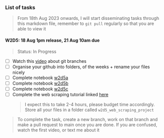 ### List of tasks

> From 18th Aug 2023 onwards, I will start disseminating tasks through this markdown file, remember to `git pull` regularly so that you are able to view it

#### W2D5: 18 Aug 1pm release, 21 Aug 10am due

> Status: In Progress

- [ ] Watch this [video](https://www.youtube.com/watch?v=QV0kVNvkMxc&pp=ygUTZ2l0IGJyYW5jaCB0dXRvcmlhbA%3D%3D) about git branches
- [ ] Organise your github into folders, of the weeks + rename your files nicely
- [ ] Complete notebook [w2d5a](https://drive.google.com/file/d/1sS-Z_6Uw9zRJMtHkqlIHIvIdb5iGn072/view?usp=sharing)
- [ ] Complete notebook [w2d5b](https://drive.google.com/file/d/1LTKdnE7-LhxD4otjUCfwlzZrXcxX2OjD/view?usp=sharing)
- [ ] Complete notebook [w2d5c](https://drive.google.com/file/d/1RMPQHjm13aG9U6OS_ypMX5C-EYPyW_mN/view?usp=sharing)
- [ ] Complete the web scraping tutorial linked [here](https://www.youtube.com/watch?v=XVv6mJpFOb0&pp=ygUVd2ViIHNjcmFwaW5nIHR1dG9yaWFs)
  > I expect this to take 2-4 hours, please budget time accordingly. Store all your files in a folder called `w2d5_web_scraping_project`

> To complete the task, create a new branch, work on that branch and make a pull request to main once you are done. If you are confused, watch the first video, or text me about it
